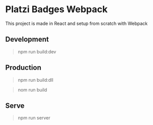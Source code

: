 # Platzi Badges Webpack

This project is made in React and setup from scratch with Webpack

## Development

> npm run build:dev

## Production

> npm run build:dll

> nom run build

## Serve

> npm run server
